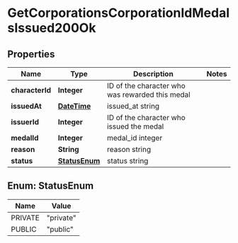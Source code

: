 
# GetCorporationsCorporationIdMedalsIssued200Ok

## Properties
Name | Type | Description | Notes
------------ | ------------- | ------------- | -------------
**characterId** | **Integer** | ID of the character who was rewarded this medal | 
**issuedAt** | [**DateTime**](DateTime.md) | issued_at string | 
**issuerId** | **Integer** | ID of the character who issued the medal | 
**medalId** | **Integer** | medal_id integer | 
**reason** | **String** | reason string | 
**status** | [**StatusEnum**](#StatusEnum) | status string | 


<a name="StatusEnum"></a>
## Enum: StatusEnum
Name | Value
---- | -----
PRIVATE | &quot;private&quot;
PUBLIC | &quot;public&quot;



